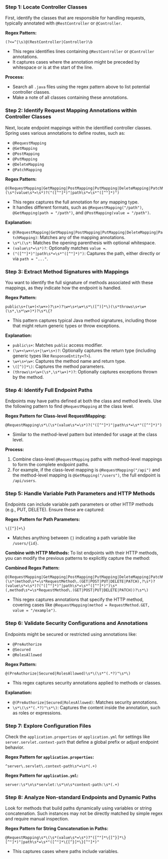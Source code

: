 ### **Step 1: Locate Controller Classes**
First, identify the classes that are responsible for handling requests, typically annotated with `@RestController` or `@Controller`.

**Regex Pattern:**
```
(?<=^|\s)@(RestController|Controller)\b
```
- This regex identifies lines containing `@RestController` or `@Controller` annotations.
- It captures cases where the annotation might be preceded by whitespace or is at the start of the line.

**Process:**
- Search all `.java` files using the regex pattern above to list potential controller classes.
- Make a note of all classes containing these annotations.

### **Step 2: Identify Request Mapping Annotations within Controller Classes**
Next, locate endpoint mappings within the identified controller classes. Spring uses various annotations to define routes, such as:
- `@RequestMapping`
- `@GetMapping`
- `@PostMapping`
- `@PutMapping`
- `@DeleteMapping`
- `@PatchMapping`

**Regex Pattern:**
```
@(RequestMapping|GetMapping|PostMapping|PutMapping|DeleteMapping|PatchMapping)\s*\(\s*(value\s*=\s*)?("([^"]*)"|path\s*=\s*"([^"]*)")
```
- This regex captures the full annotation for any mapping type.
- It handles different formats, such as `@RequestMapping("/path")`, `@GetMapping(path = "/path")`, and `@PostMapping(value = "/path")`.

**Explanation:**
- `@(RequestMapping|GetMapping|PostMapping|PutMapping|DeleteMapping|PatchMapping)`: Matches any of the mapping annotations.
- `\s*\(\s*`: Matches the opening parenthesis with optional whitespace.
- `(value\s*=\s*)?`: Optionally matches `value =`.
- `("([^"]*)"|path\s*=\s*"([^"]*)")`: Captures the path, either directly or via `path = "..."`.

### **Step 3: Extract Method Signatures with Mappings**
You want to identify the full signature of methods associated with these mappings, as they indicate how the endpoint is handled.

**Regex Pattern:**
```
public\s+(\w+(<\w+>)?\s+)?\w+\s+\w+\s*\([^)]*\)(\s*throws\s+\w+(\s*,\s*\w+)*)?\s*\{?
```
- This pattern captures typical Java method signatures, including those that might return generic types or throw exceptions.

**Explanation:**
- `public\s+`: Matches `public` access modifier.
- `(\w+<\w+>\s+|\w+\s+)?`: Optionally captures the return type (including generic types like `ResponseEntity<T>`).
- `\w+\s+\w+`: Captures the method name and return type.
- `\([^)]*\)`: Captures the method parameters.
- `(throws\s+\w+(\s*,\s*\w+)*)?`: Optionally captures exceptions thrown by the method.

### **Step 4: Identify Full Endpoint Paths**
Endpoints may have paths defined at both the class and method levels. Use the following pattern to find `@RequestMapping` at the class level.

**Regex Pattern for Class-level RequestMapping:**
```
@RequestMapping\s*\(\s*(value\s*=\s*)?("([^"]*)"|path\s*=\s*"([^"]*)")
```
- Similar to the method-level pattern but intended for usage at the class level.

**Process:**
1. Combine class-level `@RequestMapping` paths with method-level mappings to form the complete endpoint paths.
2. For example, if the class-level mapping is `@RequestMapping("/api")` and the method-level mapping is `@GetMapping("/users")`, the full endpoint is `/api/users`.

### **Step 5: Handle Variable Path Parameters and HTTP Methods**
Endpoints can include variable path parameters or other HTTP methods (e.g., PUT, DELETE). Ensure these are captured:

**Regex Pattern for Path Parameters:**
```
\{[^}]+\}
```
- Matches anything between `{}` indicating a path variable like `/users/{id}`.

**Combine with HTTP Methods:**
To list endpoints with their HTTP methods, you can modify the previous patterns to explicitly capture the method:

**Combined Regex Pattern:**
```
@(RequestMapping|GetMapping|PostMapping|PutMapping|DeleteMapping|PatchMapping)\s*\(\s*(method\s*=\s*RequestMethod\.(GET|POST|PUT|DELETE|PATCH),?\s*)?(value\s*=\s*)?("([^"]*)"|path\s*=\s*"([^"]*)")\s*(,method\s*=\s*RequestMethod\.(GET|POST|PUT|DELETE|PATCH))?\s*\)
```
- This regex captures annotations that specify the HTTP method, covering cases like `@RequestMapping(method = RequestMethod.GET, value = "/example")`.

### **Step 6: Validate Security Configurations and Annotations**
Endpoints might be secured or restricted using annotations like:
- `@PreAuthorize`
- `@Secured`
- `@RolesAllowed`

**Regex Pattern:**
```
@(PreAuthorize|Secured|RolesAllowed)\s*\(\s*"(.*?)"\s*\)
```
- This regex captures security annotations applied to methods or classes.

**Explanation:**
- `@(PreAuthorize|Secured|RolesAllowed)`: Matches security annotations.
- `\s*\(\s*"(.*?)"\s*\)`: Captures the content inside the annotation, such as roles or expressions.

### **Step 7: Explore Configuration Files**
Check the `application.properties` or `application.yml` for settings like `server.servlet.context-path` that define a global prefix or adjust endpoint behavior.

**Regex Pattern for `application.properties`:**
```
^server\.servlet\.context-path\s*=\s*(.+)
```

**Regex Pattern for `application.yml`:**
```
server:\s*\n\s*servlet:\s*\n\s*context-path:\s*(.+)
```

### **Step 8: Analyze Non-standard Endpoints and Dynamic Paths**
Look for methods that build paths dynamically using variables or string concatenation. Such instances may not be directly matched by simple regex and require manual inspection.

**Regex Pattern for String Concatenation in Paths:**
```
@RequestMapping\s*\(\s*(value\s*=\s*)?"([^"]*\{[^}]*\}[^"]*)"|path\s*=\s*"([^"]*\{[^}]*\}[^"]*)"
```
- This captures cases where paths include variables.